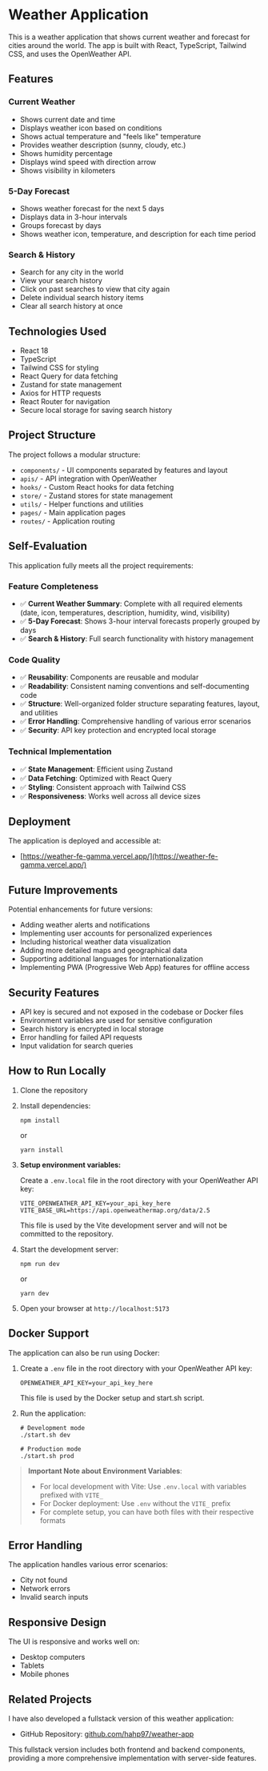 # Weather Application

This is a weather application that shows current weather and forecast for cities around the world. The app is built with React, TypeScript, Tailwind CSS, and uses the OpenWeather API.

## Features

### Current Weather

- Shows current date and time
- Displays weather icon based on conditions
- Shows actual temperature and "feels like" temperature
- Provides weather description (sunny, cloudy, etc.)
- Shows humidity percentage
- Displays wind speed with direction arrow
- Shows visibility in kilometers

### 5-Day Forecast

- Shows weather forecast for the next 5 days
- Displays data in 3-hour intervals
- Groups forecast by days
- Shows weather icon, temperature, and description for each time period

### Search & History

- Search for any city in the world
- View your search history
- Click on past searches to view that city again
- Delete individual search history items
- Clear all search history at once

## Technologies Used

- React 18
- TypeScript
- Tailwind CSS for styling
- React Query for data fetching
- Zustand for state management
- Axios for HTTP requests
- React Router for navigation
- Secure local storage for saving search history

## Project Structure

The project follows a modular structure:

- `components/` - UI components separated by features and layout
- `apis/` - API integration with OpenWeather
- `hooks/` - Custom React hooks for data fetching
- `store/` - Zustand stores for state management
- `utils/` - Helper functions and utilities
- `pages/` - Main application pages
- `routes/` - Application routing

## Self-Evaluation

This application fully meets all the project requirements:

### Feature Completeness

- ✅ **Current Weather Summary**: Complete with all required elements (date, icon, temperatures, description, humidity, wind, visibility)
- ✅ **5-Day Forecast**: Shows 3-hour interval forecasts properly grouped by days
- ✅ **Search & History**: Full search functionality with history management

### Code Quality

- ✅ **Reusability**: Components are reusable and modular
- ✅ **Readability**: Consistent naming conventions and self-documenting code
- ✅ **Structure**: Well-organized folder structure separating features, layout, and utilities
- ✅ **Error Handling**: Comprehensive handling of various error scenarios
- ✅ **Security**: API key protection and encrypted local storage

### Technical Implementation

- ✅ **State Management**: Efficient using Zustand
- ✅ **Data Fetching**: Optimized with React Query
- ✅ **Styling**: Consistent approach with Tailwind CSS
- ✅ **Responsiveness**: Works well across all device sizes

## Deployment

The application is deployed and accessible at:

- [https://weather-fe-gamma.vercel.app/](https://weather-fe-gamma.vercel.app/)

## Future Improvements

Potential enhancements for future versions:

- Adding weather alerts and notifications
- Implementing user accounts for personalized experiences
- Including historical weather data visualization
- Adding more detailed maps and geographical data
- Supporting additional languages for internationalization
- Implementing PWA (Progressive Web App) features for offline access

## Security Features

- API key is secured and not exposed in the codebase or Docker files
- Environment variables are used for sensitive configuration
- Search history is encrypted in local storage
- Error handling for failed API requests
- Input validation for search queries

## How to Run Locally

1. Clone the repository
2. Install dependencies:
   ```
   npm install
   ```
   or
   ```
   yarn install
   ```
3. **Setup environment variables:**

   Create a `.env.local` file in the root directory with your OpenWeather API key:

   ```
   VITE_OPENWEATHER_API_KEY=your_api_key_here
   VITE_BASE_URL=https://api.openweathermap.org/data/2.5
   ```

   This file is used by the Vite development server and will not be committed to the repository.

4. Start the development server:
   ```
   npm run dev
   ```
   or
   ```
   yarn dev
   ```
5. Open your browser at `http://localhost:5173`

## Docker Support

The application can also be run using Docker:

1. Create a `.env` file in the root directory with your OpenWeather API key:

   ```
   OPENWEATHER_API_KEY=your_api_key_here
   ```

   This file is used by the Docker setup and start.sh script.

2. Run the application:

   ```
   # Development mode
   ./start.sh dev

   # Production mode
   ./start.sh prod
   ```

> **Important Note about Environment Variables**:
>
> - For local development with Vite: Use `.env.local` with variables prefixed with `VITE_`
> - For Docker deployment: Use `.env` without the `VITE_` prefix
> - For complete setup, you can have both files with their respective formats

## Error Handling

The application handles various error scenarios:

- City not found
- Network errors
- Invalid search inputs

## Responsive Design

The UI is responsive and works well on:

- Desktop computers
- Tablets
- Mobile phones

## Related Projects

I have also developed a fullstack version of this weather application:

- GitHub Repository: [github.com/hahp97/weather-app](https://github.com/hahp97/weather-app)

This fullstack version includes both frontend and backend components, providing a more comprehensive implementation with server-side features.

